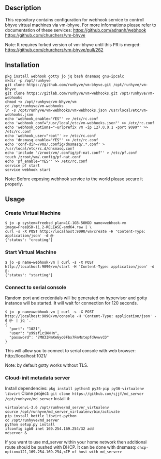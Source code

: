 ## Description

This repository contains configuration for webhook service to controll bhyve virtual machines via vm-bhyve.
For more informations please refer to documentation of these services:
https://github.com/adnanh/webhook
https://github.com/churchers/vm-bhyve 

Note: It requires forked version of vm-bhyve until this PR is merged: https://github.com/churchers/vm-bhyve/pull/262

## Installation
```
pkg install webhook gotty jo jq bash dnsmasq gnu-ipcalc
mkdir -p /opt/runhyve
git clone https://github.com/runhyve/vm-bhyve.git /opt/runhyve/vm-bhyve
git clone https://gitlab.com/runhyve/vm-webhooks.git /opt/runhyve/vm-webhooks
chmod +x /opt/runhyve/vm-bhyve/vm
cd /opt/runhyve/vm-webhooks
ln -s /opt/runhyve/vm-webhooks/vm-webhooks.json /usr/local/etc/vm-webhooks.json
echo 'webhook_enable="YES"' >> /etc/rc.conf
echo 'webhook_conf="/usr/local/etc/vm-webhooks.json"' >> /etc/rc.conf
echo 'webhook_options="-urlprefix vm -ip 127.0.0.1 -port 9090"' >> /etc/rc.conf
echo 'webhook_user="root"' >> /etc/rc.conf
echo 'dnsmasq_enable="YES"' >> /etc/rc.conf
echo 'conf-dir=/vms/.config/dnsmasq/,*.conf' > /usr/local/etc/rc.d/dnsmasq.conf
echo 'include "/zroot/vm/.config/pf-nat.conf"' > /etc/pf.conf
touch /zroot/vm/.config/pf-nat.conf
echo 'pf_enable="YES"' >> /etc/rc.conf
service pf start
service webhook start
```

Note: Before exposing webhook service to the world please secure it properly.

## Usage

### Create Virtual Machine
```
$ jo -p system=freebsd plan=1C-1GB-50HDD name=webhook-vm image=FreeBSD-11.2-RELEASE-amd64.raw | \
curl -s -X POST http://localhost:9090/vm/create -H 'Content-Type: application/json' -d @-
{"status": "creating"}
```

### Start Virtual Machine
```
$ jo -p name=webhook-vm | curl -s -X POST http://localhost:9090/vm/start -H 'Content-Type: application/json' -d @-
{"status": "starting"}
```

### Connect to serial console 

Random port and credentials will be generated on hypervisor and gotty instance will be started. It will wait for connection for 120 seconds.

```
$ jo -p name=webhook-vm | curl -s -X POST http://localhost:9090/vm/console -H 'Content-Type: application/json' -d @- | jq '.'
{
  "port": "1021",
  "user": "y99sf1cjKNHn",
  "password": "7M83IPmXeGyo0Fbx7FmMstepfdAvwvCD"
}
```

This will allow you to connect to serial console with web browser: http://localhost:1021/

Note: by default gotty works without TLS.

### Cloud-init metadata server

Install dependencies:
`pkg install python3 py36-pip py36-virtualenv libvirt`
Clone project:
`git clone https://github.com/sjjf/md_server /opt/runhyve/md_server`
Install it:
```
virtualenvi-3.6 /opt/runhve/md_server_virtualenv
source /opt/runhyve/md_server_virtualenv/bin/activate
pip install bottle libvirt-python
cd /opt/runhyve/md_server
python setup.py install
ifconfig igb0 inet 169.254.169.254/32 add
mdserver &
```

If you want to use md_server within your home network then additional route should be pushed with DHCP.
It can be done with dnsmasq:
`
dhcp-option=121,169.254.169.254,<IP of host with md_server>
`
